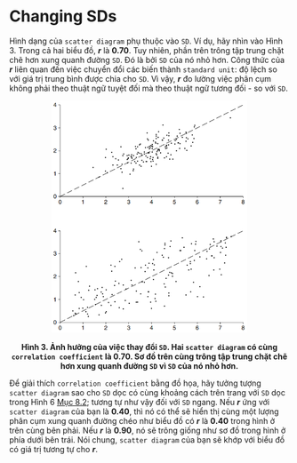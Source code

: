 # Changing SDs

Hình dạng của `scatter diagram` phụ thuộc vào `SD`. Ví dụ, hãy nhìn vào Hình 3. Trong cả hai biểu đồ, **_r_** là **0.70**. Tuy nhiên, phần trên trông tập trung chặt chẽ hơn xung quanh đường `SD`. Đó là bởi `SD` của nó nhỏ hơn. Công thức của **_r_** liên quan đến việc chuyển đổi các biến thành `standard unit`: độ lệch so với giá trị trung bình được chia cho `SD`. Vì vậy, **_r_** đo lường việc phân cụm không phải theo thuật ngữ tuyệt đối mà theo thuật ngữ tương đối - so với `SD`.

<center><img src="fig3.png" width="70%" height="auto"></center>

**<center>Hình 3. Ảnh hưởng của việc thay đổi `SD`. Hai `scatter diagram` có cùng `correlation coefficient` là 0.70. Sơ đồ trên cùng trông tập trung chặt chẽ hơn xung quanh đường `SD` vì `SD` của nó nhỏ hơn.</center>**

Để giải thích `correlation coefficient` bằng đồ họa, hãy tưởng tượng `scatter diagram` sao cho `SD` dọc có cùng khoảng cách trên trang với `SD` dọc trong Hình 6 [Mục 8.2][sec8.2]; tương tự như vậy đối với `SD` ngang. Nếu **_r_** ứng với `scatter diagram` của bạn là **0.40**, thì nó có thể sẽ hiển thị cùng một lượng phân cụm xung quanh đường chéo như biểu đồ có **_r_** là **0.40** trong hình ở trên cùng bên phải. Nếu **_r_** là **0.90**, nó sẽ trông giống như sơ đồ trong hình ở phía dưới bên trái. Nói chung, `scatter diagram` của bạn sẽ khớp với biểu đồ có giá trị tương tự cho **_r_**.

[sec8.2]: ../ch08/ch08-02.md

